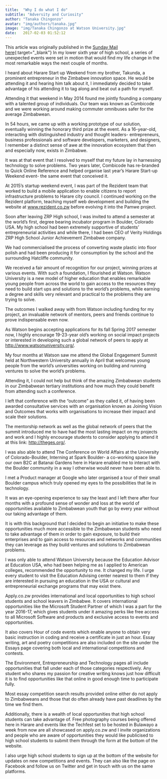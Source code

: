```yaml
---
title:  "Why I do what I do"
subtitle: "Adversity and Curiosity"
author: "Tanaka Chingonzo"
avatar: "img/authors/tanaka.jpg"
image: "img/Tanaka Chingonzo at Watson University.jpg"
date:   2017-02-03 01:52:12
---
```


This article was originally published in the [Sunday Mail here](http://www.sundaymail.co.zw/a-simple-workshop-changed-my-life/){:target="_blank"} In my lower sixth year of high school, a series of unexpected events were set in motion that would find my life change in the most remarkable ways the next couple of months.



I heard about Harare Start up Weekend from my brother, Takunda, a prominent entrepreneur in the Zimbabwe innovation space.  He would be attending it and hearing him talk about it, I immediately decided to take advantage of his attending it to tag along and beat out a path for myself.

Attending it that weekend in May 2014 found me jointly founding a company with a talented group of individuals. Our team was known as Combicode and we were working around making commuter omnibuses safer for the average Zimbabwean.

In 54 hours, we came up with a working prototype of our solution, eventually winning the honorary third prize at the event. As a 16-year-old, interacting with distinguished industry and thought leaders- entrepreneurs, business professionals and software developers, marketers, and designers, I remember a distinct sense of awe at the innovation ecosystem that then and especially now, exists in Zimbabwe.

It was at that event that I resolved to myself that my future lay in harnessing technology to solve problems. Two years later, Combicode has re-branded to Quick Online Reference and helped organise last year’s Harare Start-up Weekend event- the same event that conceived it.

At 2015’s startup weekend event, I was part of the Rezident team that worked to build a mobile application to enable citizens to report infrastructure problems to Harare city council. I continued working on the Rezident platform, teaching myself web development and building the website at www.rezident.co.zw before evolving it into the Pamwe project.

Soon after leaving ZRP High school, I was invited to attend a semester at the world’s first, degree bearing incubator program in Boulder, Colorado USA.
My high school had been extremely supportive of students’ entrepreneurial activities and while there, I had been CEO of Verity Holdings ZRP High School Junior Achievement Zimbabwe company.

We had commercialised the process of converting waste plastic into floor polish and had been producing it for consumption by the school and the surrounding Hatcliffe community.

We received a fair amount of recognition for our project, winning prizes at various events. With such a foundation, I flourished at Watson.  Watson University is a new model of higher education that enables remarkable young people from across the world to gain access to the resources they need to build start ups and solutions to the world’s problems, while earning a degree and skills very relevant and practical to the problems they are trying to solve.

The outcomes I walked away with from Watson including funding for my project, an invaluable network of mentors, peers and friends continue to prove indispensable even now.

As Watson begins accepting applications for its fall Spring 2017 semester now, I highly encourage 19-23-year old’s working on social impact projects or interested in developing such a global network of peers to apply at http://www.watsonuniversity.org/.

My four months at Watson saw me attend the Global Engagement Summit held at Northwestern University annually in April that welcomes young people from the world’s universities working on building and running ventures to solve the world’s problems.

Attending it, I could not help but think of the amazing Zimbabwean students in our Zimbabwean tertiary institutions and how much they could benefit from attending such a conference.

I left that conference with the “outcome” as they called it, of having been awarded consultative services with an organisation known as Joining Vision and Outcomes that works with organisations to increase their impact and scale their solutions.

The mentorship network as well as the global network of peers that the summit introduced me to have had the most lasting impact on my projects and work and I highly encourage students to consider applying to attend it at this link: http://theges.org/.

I was also able to attend The Conference on World Affairs at the University of Colorado-Boulder, Interning at Spark Boulder- a co-working space like our own B2C at Batanai Gardens here in Harare enabled me to interact with the Boulder community in a way I otherwise would never have been able to.

I met a Product manager at Google who later organised a tour of their small Boulder campus which truly opened my eyes to the possibilities that lie in technology.

It was an eye-opening experience to say the least and I left there after four months with a profound sense of wonder and loss at the world of opportunities available to Zimbabwean youth that go by every year without our taking advantage of them.

It is with this background that I decided to begin an initiative to make these opportunities much more accessible to the Zimbabwean students who need to take advantage of them in order to gain exposure, to build their enterprises and to gain access to resources and networks and communities they can leverage as they build ventures and solutions to Zimbabwean problems.


I was only able to attend Watson University because the Education Advisor at Education USA, who had been helping me as I applied to American colleges, recommended the opportunity to me.  It changed my life. I urge every student to visit the Education Advising center nearest to them if they are interested in pursuing an education in the USA or cultural and entrepreneurial exchange programs that may exist there.

Apply.co.zw provides international and local opportunities to high school students and school leavers in Zimbabwe. It covers international opportunities like the Microsoft Student Partner of which I was a part for the year 2016-17, which gives students under it amazing perks like free access to all Microsoft Software and products and exclusive access to events and opportunities.

It also covers Hour of code events which enable anyone to obtain very basic instruction in coding and receive a certificate in just an hour.  Essay writing, art and poetry competitions are also included on the site under the Essays page covering both local and international competitions and contests.

The Environment, Entrepreneurship and Technology pages all include opportunities that fall under each of those categories respectively. Any student who shares my passion for creative writing knows just how difficult it is to find opportunities like that online in good enough time to participate fully.

Most essay competition search results provided online either do not apply to Zimbabweans and those that do often already have past deadlines by the time we find them.

Additionally, there is a wealth of local opportunities that high school students can take advantage of.  Free photography courses being offered here in Harare and events like the Techfest set to be hosted in Bulawayo a week from now are all showcased on apply.co.zw and I invite organizations and people who are aware of opportunities they would like publicised to high school students to submit them through the form at the bottom of the website.

I also urge high school students to sign up at the bottom of the website for updates on new competitions and events. They can also like the page on Facebook and follow us on Twitter and get in touch with us on the same platforms.